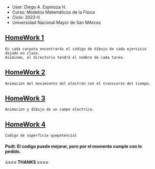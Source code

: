 - User: Diego A. Espinoza H.
- Curso: Modelos Matemáticos de la Física
- Ciclo: 2023-II
- Universidad Nacional Mayor de San MArcos

## **[HomeWork 1](https://github.com/Sterben22/MMF/tree/main/HomeWork_1)**
```
En cada carpeta encontrarás el código de dibujo de cada ejercicio dejado en clase.
Asimismo, el directorio tendrá el nombre de cada tarea.
```
## **[HomeWork 2](https://github.com/Sterben22/MMF/tree/main/HomeWork_2)**
```
Animación del movimiento del electrón con el transcurso del tiempo. 
```
## **[HomeWork 3](https://github.com/Sterben22/MMF/tree/main/HomeWork_3)**
```
Animación y dibujo de un campo electrico.
```
## **[HomeWork 4](https://github.com/Sterben22/MMF/tree/main/HomeWork_4)**
```
Codigo de superficie quepotencial
```


#### Psdt: El codigo puede mejorar, pero por el momento cumple con lo pedido.

**==== THANKS ====**
